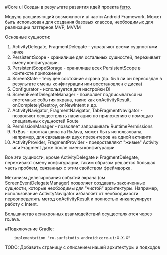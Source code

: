 #Core ui
Cоздан в результате развития идей проекта [ferro](https://github.com/MaksTuev/ferro).

Модуль расширяющий возможности ui части Android Framework.
Может быть использован для создания базовых классов, необходимых для реализации паттернов MVP, MVVM

Основные сущности:
1. ActivityDelegate, FragmentDelegate - управляют всеми сущностями ниже
1. PersistentScope - хранилище для остальных сущностей,
   переживает смену конфигурации.
1. PersistentScopeStorage - хранилище всех PersistentScope в контексте приложения
1. ScreenState - текущее состояние экрана (пр. был ли он пересоздан в результате смены конфигурации или восстановлен с диска)
1. Configurator - используется для настройки DI
1. ScreenEventDelegateManager - позволяет подписываться на системные события экрана, такие как onActivityResult, onCompletelyDestroy, onNewIntent и др.
1. ActivityNavigator, FragmentNavigator, TabFragmentNavigator - позволяют осуществлять навигацию по приложению c помощью специальных сущностей Route
1. PermissionManager - позволяет запрашивать RuntimePermissions
1. RxBus - простая шина на RxJava, может быть использована, например, для связывания двух презентеров на одной активити
1. ActivityProvider, FragmentProvider - предоставляют "живые" Activity или Fragment даже после смены конфигурации  

Все эти сущности, кроме ActivityDelegate и FragmentDelegate, переживают смену конфигурации, таким образом решается большая часть проблем, связанных с этим свойством фреймворка. 

Механизм делегирования событий экрана (см ScreenEventDelegateManager) позволяет создавать законченные сущности, которые необходимы для "чистой" архитектуры. Например, использование ActivityNavigator избавляет от необходимости переопределять метод onActivityResult и полностью инкапсулирует работу с Intent.

Большинство асинхронных взаимодействий осуществляются через rxJava. 

#Подключение
Gradle:
```
    implementation "ru.surfstudio.android:core-ui:X.X.X"
```

TODO: Добавить страницу с описанием нашей архитектуры и подходов